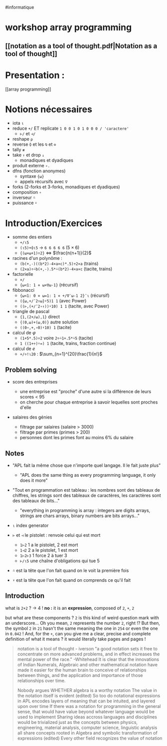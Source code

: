 #informatique 
# workshop array programming

## [[notation as a tool of thought.pdf|Notation as a tool of thought]]

# Presentation :
[[array programming]]


# Notions nécessaires

 - iota `⍳`
 - reduce `+/` ET replicate `1 0 0 1 0 1 0 0 0 / 'caractere'`
     - `⊢/` et `⊣/`
 - reshape `⍴`
 - reverse `⌽` et les `⍉` et `⊖`
 - tally `≢`
 - take `↑` et drop `↓`
     - monadiques et dyadiques
 - produit externe `∘. `
 - dfns (fonction anonymes)
     - syntaxe `{⍵}`
     - appels récursifs avec `∇`
 - forks (2-forks et 3-forks, monadiques et dyadiques)
 - composition `∘`
 - inverseur `⍨`
 - puissance `⍣`


# Introduction/Exercices

 - somme des entiers
     - `+/⍳5`
     - `(⍳5)+⌽⍳5` -> `6 6 6 6 6` ($5\times 6$)
     - `{(⍵×⍵+1)÷2}` <=> $\frac{n(n+1)}{2}$
 - racines d'un polynôme :
     - `(b(+,-)((b*2)-4×a×c)*.5)÷2×a` (trains)
     - `(2×a)÷⍨b(+,-).5*⍨(b*2)-4×a×c` (tacite, trains)
 - factorielle
     - `×/`
     - `{⍵<1: 1 ⋄ ⍵×∇⍵-1}` (récursif)
 - fibbonacci
     - `{⍵<1: 0 ⋄ ⍵=1: 1 ⋄ +/∇¨⍵-1 2}¨⍳` (récursif)
     - `({⍵,+/¯2↑⍵}⍣5)1 1` (avec Power)
     - `((⊢,(+/¯2∘↑))⍣10) 1 1` (tacite, avec Power)
 - triangle de pascal
     - `{1,(2+/⍵),1}` direct
     - `{(0,⍵)+(⍵,0)}` autre solution
     - `((0∘,+,∘0)⍣10) 1` (tacite)
 - calcul de $\varphi$
     - `(1+5*.5)÷2` voire `2÷⍨1+.5*⍨5` (tacite)
     - `1 ((1+÷)⍣=) 1` (tacite, trains, fraction continue)
 - calcul de $e$
     - `+/÷!⍳20` : $\sum_{n=1}^{20}\frac{1}{n!}$


## Problem solving
 - score des entreprises
     - une entreprise est "proche" d'une autre si la différence de leurs scores < 95
     - on cherche pour chaque entreprise à savoir lequelles sont proches d'elle 

 - salaires des génies
     - filtrage par salaires (salaire > 3000)
     - filtrage par primes (primes > 200)
     - personnes dont les primes font au moins 6% du salaire


## Notes

 - "APL fait la même chose que n'importe quel langage. Il le fait juste plus"
     - "APL does the same thing as every programming language, it only does it more"
 - "Tout en programmation est tableau : les nombres sont des tableaux de chiffres, les strings sont des tableaux de caractères, les caractères sont des tableaux de bits..."
     - "everything in programming is array : integers are digits arrays, strings are chars arrays, binary numbers are bits arrays..."

 - `⍳` index generator
 - `⊢` et `⊣` le pistolet : renvoie celui qui est mort
     - `1⊢2` 1 a le pistolet, 2 est mort
     - `1⊣2` 2 a le pistolet, 1 est mort 
     - `1⊢2⊢3` 1 force 2 à tuer 3
     - `⊢/⍳5` une chaîne d'obligations qui tue 5
 - `⍨` est la tête que l'on fait quand on le voit la première fois
 - `⍣` est la tête que l'on fait quand on comprends ce qu'il fait




## Introduction
 what is `2+2` ?
-> 4 !
**no :** it is an **expression**, composed of `2`, `+`, `2`

but what are these components ? `2` is this kind of weird question mark with an underscore... Oh you mean, `2` represents the number `2`, right !? But then, the symbol `2` in `21` hasn't the same meaning the one in `254` or even the one in `0.042` !
And, for the `+`, can you give me a clear, precise and complete definition of what it means ? it would literally take pages and pages !



> notation is a tool of thought - iverson
> "a good notation sets it free to concentrate on more advanced problems, and in effect increases the mental power of the race." -Whitehead It is clear that the innovations of Indian Numerals, Algebraic and other mathematical notation have made it easier for the human brain to conceive of relationships between things, and the application and importance of those relationships over time.
> 
> Nobody argues WHETHER algebra is a worthy notation
 The value in the notation itself is evident (edited)
 So too do notational expressions in APL encodes layers of meaning that can be intuited, and layered upon over time
 If there was a notation for programming in the general sense, that would have value beyond whatever language would be used to implement
 Sharing ideas accross languages and disciplines would be trivialized just as the concepts between physics, engineering, material analysis, computer science, linguistic analysis all share concepts rooted in Algebra and symbolic transformation of expressions (edited)
 Every other field recognizes the value of notation